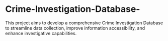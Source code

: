 # Crime-Investigation-Database-
This project aims to develop a comprehensive Crime Investigation Database to streamline data collection, improve information accessibility, and enhance investigative capabilities.
